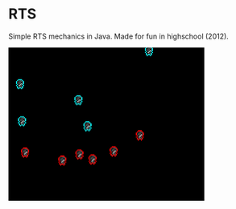 # RTS
Simple RTS mechanics in Java. Made for fun in highschool (2012).

![Example](https://github.com/patrickjm/RTS/blob/master/rts.gif?raw=true)

